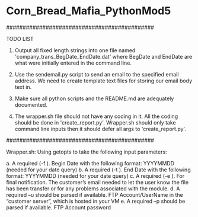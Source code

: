 # Corn_Bread_Mafia_PythonMod5


#############################################

TODO LIST

1. Output all fixed length strings into one file named 'company\_trans\_BegDate\_EndDate.dat' where BegDate and EndDate are what were initially entered in the command line.

2. Use the sendemail.py script to send an email to the specified email address. We need to create template text files for storing our email body text in. 

3. Make sure all python scripts and the README.md are adequately documented. 

4. The wrapper.sh file should not have any coding in it. All the coding should be done in 'create\_report.py'. Wrapper.sh should only take command line inputs then it should defer all args to 'create\_report.py'.

#############################################


Wrapper.sh:
  Using getopts to take the following input parameters:

  a. A required (-f <BegDate>). Begin Date with the following format: YYYYMMDD
  (needed for your date query)
  b. A required (-t <EndDate>). End Date with the following format: YYYYMMDD
  (needed for your date query)
  c. A required (-e <email>). For final notification. The customer’s email needed to let
  the user know the file has been transfer or for any problems associated with the
  module.
  d. A required –u <user> should be parsed if available. FTP Account/UserName in
  the “customer server”, which is hosted in your VM
  e. A required –p <passwd> should be parsed if available. FTP Account password
